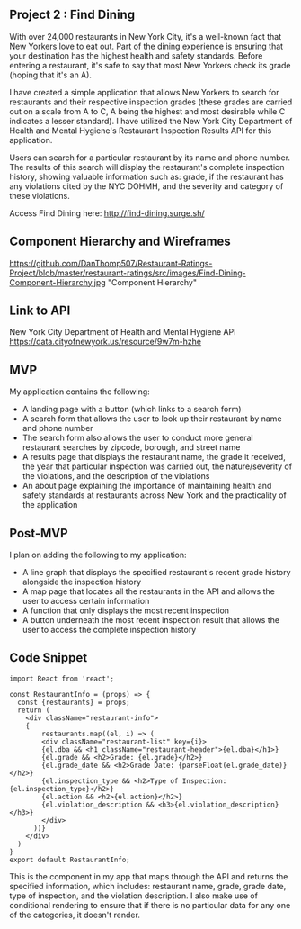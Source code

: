 ## Project 2 : Find Dining

With over 24,000 restaurants in New York City, it's a well-known fact that New
Yorkers love to eat out. Part of the dining experience is ensuring that
your destination has the highest health and safety standards. Before entering
a restaurant, it's safe to say that most New Yorkers check its grade (hoping
that it's an A).

I have created a simple application that allows New Yorkers to search
for restaurants and their respective inspection grades (these grades are
carried out on a scale from A to C, A being the highest and most desirable
while C indicates a lesser standard). I have utilized the New York City
Department of Health and Mental Hygiene's Restaurant Inspection Results API
for this application.

Users can search for a particular restaurant by its name and phone number.
The results of this search will display the restaurant's complete inspection
history, showing valuable information such as: grade, if the restaurant has
any violations cited by the NYC DOHMH, and the severity and category
of these violations.

Access Find Dining here: http://find-dining.surge.sh/

## Component Hierarchy and Wireframes

https://github.com/DanThomp507/Restaurant-Ratings-Project/blob/master/restaurant-ratings/src/images/Find-Dining-Component-Hierarchy.jpg "Component Hierarchy"


## Link to API

New York City Department of Health and Mental Hygiene API
https://data.cityofnewyork.us/resource/9w7m-hzhe

## MVP
My application contains the following:

+ A landing page with a button (which links to a search form)
+ A search form that allows the user to look up their restaurant by name and
phone number
+ The search form also allows the user to conduct more general restaurant
searches by zipcode, borough, and street name
+ A results page that displays the restaurant name, the grade it received,
the year that particular inspection was carried out, the nature/severity of the
violations, and the description of the violations
+ An about page explaining the importance of maintaining health and safety
standards at restaurants across New York and the practicality of the application

## Post-MVP
I plan on adding the following to my application:

+ A line graph that displays the specified restaurant's recent grade history alongside
the inspection history
+ A map page that locates all the restaurants in the API and allows the user
to access certain information
+ A function that only displays the most recent inspection
+ A button underneath the most recent inspection result that allows the user
to access the complete inspection history

## Code Snippet

```
import React from 'react';

const RestaurantInfo = (props) => {
  const {restaurants} = props;
  return (
    <div className="restaurant-info">
    {
        restaurants.map((el, i) => (
        <div className="restaurant-list" key={i}>
        {el.dba && <h1 className="restaurant-header">{el.dba}</h1>}
        {el.grade && <h2>Grade: {el.grade}</h2>}
        {el.grade_date && <h2>Grade Date: {parseFloat(el.grade_date)}</h2>}
        {el.inspection_type && <h2>Type of Inspection: {el.inspection_type}</h2>}
        {el.action && <h2>{el.action}</h2>}
        {el.violation_description && <h3>{el.violation_description}</h3>}
        </div>
      ))}
    </div>
  )
}
export default RestaurantInfo;
```
This is the component in my app that maps through the API and returns
the specified information, which includes: restaurant name, grade, grade date,
type of inspection, and the violation description. I also make use of conditional
rendering to ensure that if there is no particular data for any one of the
categories, it doesn't render.
